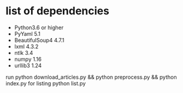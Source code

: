 # list of dependencies
- Python3.6 or higher
- PyYaml		5.1
- BeautifulSoup4	4.7.1
- lxml		4.3.2
- ntlk		3.4
- numpy		1.16
- urllib3		1.24

run python download_articles.py && python preprocess.py && python index.py
for listing python list.py

